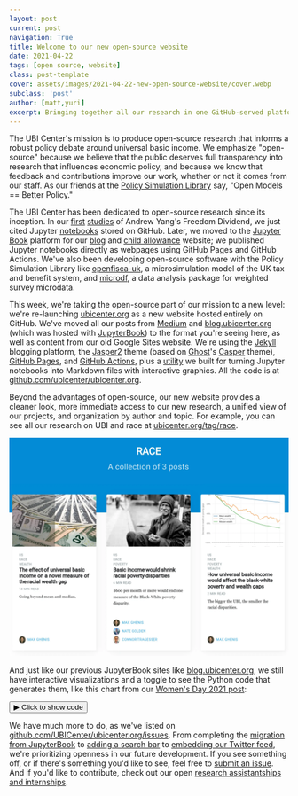 ```yaml
---
layout: post
current: post
navigation: True
title: Welcome to our new open-source website
date: 2021-04-22
tags: [open source, website]
class: post-template
cover: assets/images/2021-04-22-new-open-source-website/cover.webp
subclass: 'post'
author: [matt,yuri]
excerpt: Bringing together all our research in one GitHub-served platform.
---
```


<head>
  <script src="https://cdn.plot.ly/plotly-latest.min.js"></script>
  <script src="https://ajax.googleapis.com/ajax/libs/jquery/3.5.1/jquery.min.js"></script>
</head>


The UBI Center's mission is to produce open-source research that informs a robust policy debate around universal basic income. We emphasize "open-source" because we believe that the public deserves full transparency into research that influences economic policy, and because we know that feedback and contributions improve our work, whether or not it comes from our staff. As our friends at the [Policy Simulation Library](http://pslmodels.org/) say, "Open Models == Better Policy."

The UBI Center has been dedicated to open-source research since its inception. In our [first](https://www.ubicenter.org/distributional-analysis-of-andrew-yangs-freedom-dividend) [studies](https://www.ubicenter.org/budgetneutral-version-of-andrew-yangs-freedom-dividend) of Andrew Yang's Freedom Dividend, we just cited Jupyter [notebooks](https://github.com/UBICenter/ubi-center/tree/master/notebooks/yang) stored on GitHub. Later, we moved to the [Jupyter Book](https://jupyterbook.org/) platform for our [blog](blog.ubicenter.org) and [child allowance](child-allowance.ubicenter.org) website; we published Jupyter notebooks directly as webpages using GitHub Pages and GitHub Actions. We've also been developing open-source software with the Policy Simulation Library like [openfisca-uk](github.com/pslmodels/openfisca-uk), a microsimulation model of the UK tax and benefit system, and [microdf](github.com/pslmodels/microdf), a data analysis package for weighted survey microdata.

This week, we're taking the open-source part of our mission to a new level: we're re-launching [ubicenter.org](ubicenter.org) as a new website hosted entirely on GitHub. We've moved all our posts from [Medium](https://medium.com/ubicenter) and [blog.ubicenter.org](blog.ubicenter.org) (which was hosted with [JupyterBook](https://jupyterbook.org/)) to the format you're seeing here, as well as content from our old Google Sites website. We're using the [Jekyll](https://jekyllrb.com/) blogging platform, the [Jasper2](https://github.com/jekyller/jasper2) theme (based on [Ghost](https://ghost.org/)'s [Casper](https://github.com/TryGhost/Casper) theme), [GitHub Pages](https://pages.github.com/), and [GitHub Actions](https://github.com/features/actions), plus a [utility](github.com/UBICenter/plotly-converter) we built for turning Jupyter notebooks into Markdown files with interactive graphics. All the code is at [github.com/ubicenter/ubicenter.org](github.com/ubicenter/ubicenter.org).

Beyond the advantages of open-source, our new website provides a cleaner look, more immediate access to our new research, a unified view of our projects, and organization by author and topic. For example, you can see all our research on UBI and race at [ubicenter.org/tag/race](ubicenter.org/tag/race).


![Posts with the "race" tag](assets/images/2021-04-22-new-open-source-website/race-tag.webp "image_tooltip")


And just like our previous JupyterBook sites like [blog.ubicenter.org](https://blog.ubicenter.org/), we still have interactive visualizations and a toggle to see the Python code that generates them, like this chart from our [Women's Day 2021 post](https://www.ubicenter.org/womens-day-2021):


<button class="code-button" id="button1" onclick="f1()">&#9654; Click to show code</button>
<div class="code-cell" id="asset_code_1" style="display: none;">
  <pre>
    <code>
import microdf as mdf
import numpy as np
import pandas as pd
import plotly.express as px
import ubicenter

df = pd.read_csv(
    "https://github.com/MaxGhenis/datarepo/raw/master/pppub20.csv.gz",
    usecols=[
        "MARSUPWT",
        "SPM_RESOURCES",
        "SPM_POVTHRESHOLD",
        "SPM_WEIGHT",
        "SPM_NUMPER",
        "A_SEX",
        "A_AGE",
        "SPM_ID",
        "AGI",
    ],
)
df.columns = df.columns.str.lower()
df["weight"] = df.marsupwt / 100
df["spm_weight"] = df.spm_weight / 100
df["female"] = df.a_sex == 2
df["poverty"] = df.spm_resources < df.spm_povthreshold
df["deep_poverty"] = df.spm_resources < (df.spm_povthreshold / 2)
df["sex"] = np.where(df.female, "Female", "Male")

spm = df.groupby(
    ["spm_id", "spm_resources", "spm_weight", "spm_povthreshold", "spm_numper"]
)[["agi"]].sum()
spm["agi_pos"] = np.maximum(spm.agi, 0)
spm.reset_index(inplace=True)

total_population = df.weight.sum()
total_agi_pos = mdf.weighted_sum(spm, "agi_pos", "spm_weight")

# Bin into ages aligning with 18 year old threshold.
DARK_PURPLE = "#46296E"  # Official Intl Womens Day Color.
LIGHT_PURPLE = "#907EA8"  # Lightened version.
DARK_GREY = "#9E9E9E"  # Gray 500 from Material Design.
LIGHT_GREY = "#BDBDBD"  # Gray 400.

COLOR_MAP = {
    "Female": DARK_PURPLE,
    "Male": LIGHT_GREY,
    "Female poverty": DARK_PURPLE,
    "Female deep poverty": LIGHT_PURPLE,
    "Male poverty": DARK_GREY,
    "Male deep poverty": LIGHT_GREY,
    "Poverty": DARK_PURPLE,
    "Deep poverty": LIGHT_PURPLE,
}

df["age_group"] = pd.cut(df.a_age + 1, np.arange(0, 91, 5), labels=np.arange(0, 86, 5))
pov_age = mdf.weighted_mean(
    df, ["poverty", "deep_poverty"], "marsupwt", groupby=["age_group", "sex"]
)
pov_age = pov_age.round(3)
pov_age.reset_index(inplace=True)
pov_age = pov_age.melt(["age_group", "sex"], ["poverty", "deep_poverty"])
pov_age["label"] = (
    pov_age.sex
    + " "
    + np.where(pov_age.variable == "poverty", "poverty", "deep poverty")
)

fig = px.line(
    pov_age, x="age_group", y="value", color="label", color_discrete_map=COLOR_MAP
)
fig.update_layout(
    title="Poverty by gender and age",
    xaxis_title="Age (in 5-year bins)",
    yaxis_title="SPM poverty rate (2019)",
    legend_title="",
    yaxis_tickformat="%",
    yaxis_range=[0, pov_age.value.max() * 1.1] #fig.update_xaxes(range=[1.5, 4.5])
)

fig.update_traces(mode="markers+lines", hovertemplate=None)

fig = ubicenter.format_fig(fig, show = False)
fig.show()
    </code>
  </pre>
</div>

<script>
function f1() {
  var x = document.getElementById("asset_code_1");
  var b = document.getElementById("button1");
  if (x.style.display === "none") {
    x.style.display = "block";
    b.innerHTML = "&#9660 Click to hide code";
  } else {
    x.style.display = "none";
    b.innerHTML = "&#9654 Click to show code";
  }
}
</script> 

<div>
  <script>
    $(document).ready(function(){
      $("#asset1").load("{{site.baseurl}}assets/markdown_assets/womens-day-2021/2020-03-08-womens-day-2021-asset-1.html");
    });
  </script>
</div>
<div id = "asset1"></div>


We have much more to do, as we've listed on [github.com/UBICenter/ubicenter.org/issues](github.com/UBICenter/ubicenter.org/issues). From completing the [migration](https://github.com/UBICenter/ubicenter.org/issues/161) [from JupyterBook](https://github.com/UBICenter/ubicenter.org/issues/162) to [adding a search bar](https://github.com/UBICenter/ubicenter.org/issues/3) to [embedding our Twitter feed](https://github.com/UBICenter/ubicenter.org/issues/149), we're prioritizing openness in our future development. If you see something off, or if there's something you'd like to see, feel free to [submit an issue](https://github.com/UBICenter/ubicenter.org/issues/new). And if you'd like to contribute, check out our open [research assistantships and internships](https://ubicenter.org/about/join/).
